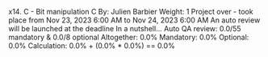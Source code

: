 x14. C - Bit manipulation
C
 By: Julien Barbier
 Weight: 1
 Project over - took place from Nov 23, 2023 6:00 AM to Nov 24, 2023 6:00 AM
 An auto review will be launched at the deadline
In a nutshell…
Auto QA review: 0.0/55 mandatory & 0.0/8 optional
Altogether:  0.0%
Mandatory: 0.0%
Optional: 0.0%
Calculation:  0.0% + (0.0% * 0.0%)  == 0.0%
